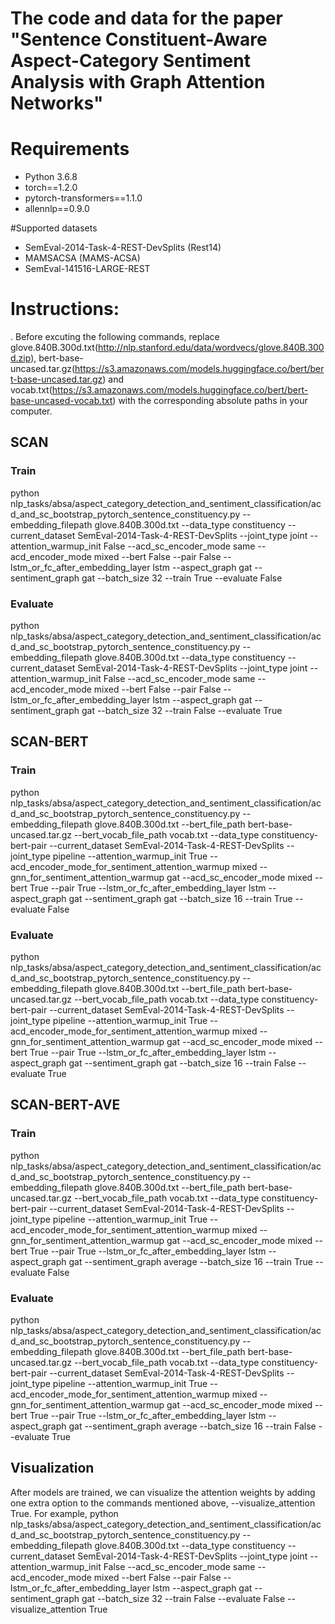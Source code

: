 # The code and data for the paper "Sentence Constituent-Aware Aspect-Category Sentiment Analysis with Graph Attention Networks"

# Requirements
- Python 3.6.8
- torch==1.2.0
- pytorch-transformers==1.1.0
- allennlp==0.9.0

#Supported datasets
- SemEval-2014-Task-4-REST-DevSplits (Rest14)
- MAMSACSA (MAMS-ACSA)
- SemEval-141516-LARGE-REST

# Instructions:
. Before excuting the following commands, replace glove.840B.300d.txt(http://nlp.stanford.edu/data/wordvecs/glove.840B.300d.zip), bert-base-uncased.tar.gz(https://s3.amazonaws.com/models.huggingface.co/bert/bert-base-uncased.tar.gz) and vocab.txt(https://s3.amazonaws.com/models.huggingface.co/bert/bert-base-uncased-vocab.txt) with the corresponding absolute paths in your computer. 

## SCAN
### Train
python nlp_tasks/absa/aspect_category_detection_and_sentiment_classification/acd_and_sc_bootstrap_pytorch_sentence_constituency.py --embedding_filepath glove.840B.300d.txt --data_type constituency --current_dataset SemEval-2014-Task-4-REST-DevSplits --joint_type joint --attention_warmup_init False --acd_sc_encoder_mode same --acd_encoder_mode mixed --bert False --pair False --lstm_or_fc_after_embedding_layer lstm --aspect_graph gat --sentiment_graph gat --batch_size 32 --train True --evaluate False

### Evaluate
python nlp_tasks/absa/aspect_category_detection_and_sentiment_classification/acd_and_sc_bootstrap_pytorch_sentence_constituency.py --embedding_filepath glove.840B.300d.txt --data_type constituency --current_dataset SemEval-2014-Task-4-REST-DevSplits --joint_type joint --attention_warmup_init False --acd_sc_encoder_mode same --acd_encoder_mode mixed --bert False --pair False --lstm_or_fc_after_embedding_layer lstm --aspect_graph gat --sentiment_graph gat --batch_size 32 --train False --evaluate True

## SCAN-BERT
### Train
python nlp_tasks/absa/aspect_category_detection_and_sentiment_classification/acd_and_sc_bootstrap_pytorch_sentence_constituency.py --embedding_filepath glove.840B.300d.txt --bert_file_path bert-base-uncased.tar.gz --bert_vocab_file_path vocab.txt --data_type constituency-bert-pair --current_dataset SemEval-2014-Task-4-REST-DevSplits --joint_type pipeline --attention_warmup_init True --acd_encoder_mode_for_sentiment_attention_warmup mixed --gnn_for_sentiment_attention_warmup gat --acd_sc_encoder_mode mixed --bert True --pair True --lstm_or_fc_after_embedding_layer lstm --aspect_graph gat --sentiment_graph gat --batch_size 16 --train True --evaluate False

### Evaluate
python nlp_tasks/absa/aspect_category_detection_and_sentiment_classification/acd_and_sc_bootstrap_pytorch_sentence_constituency.py --embedding_filepath glove.840B.300d.txt --bert_file_path bert-base-uncased.tar.gz --bert_vocab_file_path vocab.txt --data_type constituency-bert-pair --current_dataset SemEval-2014-Task-4-REST-DevSplits --joint_type pipeline --attention_warmup_init True --acd_encoder_mode_for_sentiment_attention_warmup mixed --gnn_for_sentiment_attention_warmup gat --acd_sc_encoder_mode mixed --bert True --pair True --lstm_or_fc_after_embedding_layer lstm --aspect_graph gat --sentiment_graph gat --batch_size 16 --train False --evaluate True

## SCAN-BERT-AVE
### Train
python nlp_tasks/absa/aspect_category_detection_and_sentiment_classification/acd_and_sc_bootstrap_pytorch_sentence_constituency.py --embedding_filepath glove.840B.300d.txt --bert_file_path bert-base-uncased.tar.gz --bert_vocab_file_path vocab.txt --data_type constituency-bert-pair --current_dataset SemEval-2014-Task-4-REST-DevSplits --joint_type pipeline --attention_warmup_init True --acd_encoder_mode_for_sentiment_attention_warmup mixed --gnn_for_sentiment_attention_warmup gat --acd_sc_encoder_mode mixed --bert True --pair True --lstm_or_fc_after_embedding_layer lstm --aspect_graph gat --sentiment_graph average --batch_size 16 --train True --evaluate False

### Evaluate
python nlp_tasks/absa/aspect_category_detection_and_sentiment_classification/acd_and_sc_bootstrap_pytorch_sentence_constituency.py --embedding_filepath glove.840B.300d.txt --bert_file_path bert-base-uncased.tar.gz --bert_vocab_file_path vocab.txt --data_type constituency-bert-pair --current_dataset SemEval-2014-Task-4-REST-DevSplits --joint_type pipeline --attention_warmup_init True --acd_encoder_mode_for_sentiment_attention_warmup mixed --gnn_for_sentiment_attention_warmup gat --acd_sc_encoder_mode mixed --bert True --pair True --lstm_or_fc_after_embedding_layer lstm --aspect_graph gat --sentiment_graph average --batch_size 16 --train False --evaluate True

## Visualization
After models are trained, we can visualize the attention weights by adding one extra option to the commands mentioned above, --visualize_attention True. For example,
python nlp_tasks/absa/aspect_category_detection_and_sentiment_classification/acd_and_sc_bootstrap_pytorch_sentence_constituency.py --embedding_filepath glove.840B.300d.txt --data_type constituency --current_dataset SemEval-2014-Task-4-REST-DevSplits --joint_type joint --attention_warmup_init False --acd_sc_encoder_mode same --acd_encoder_mode mixed --bert False --pair False --lstm_or_fc_after_embedding_layer lstm --aspect_graph gat --sentiment_graph gat --batch_size 32 --train False --evaluate False --visualize_attention True
